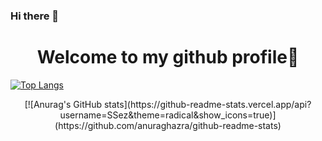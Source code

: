 ### Hi there 👋

<!--
**SSez/SSez** is a ✨ _special_ ✨ repository because its `README.md` (this file) appears on your GitHub profile.

Here are some ideas to get you started:

- 🔭 I’m currently working on ...
- 🌱 I’m currently learning ...
- 👯 I’m looking to collaborate on ...
- 🤔 I’m looking for help with ...
- 💬 Ask me about ...
- 📫 How to reach me: ...
- 😄 Pronouns: ...
- ⚡ Fun fact: ...
-->
<H1 align="center">
  Welcome to my github profile👋
</H1>

[![Top Langs](https://github-readme-stats.vercel.app/api/top-langs/?username=SSez&langs_count=10)](https://github.com/anuraghazra/github-readme-stats)

<p align="center">
[![Anurag's GitHub stats](https://github-readme-stats.vercel.app/api?username=SSez&theme=radical&show_icons=true)](https://github.com/anuraghazra/github-readme-stats)
</p>
